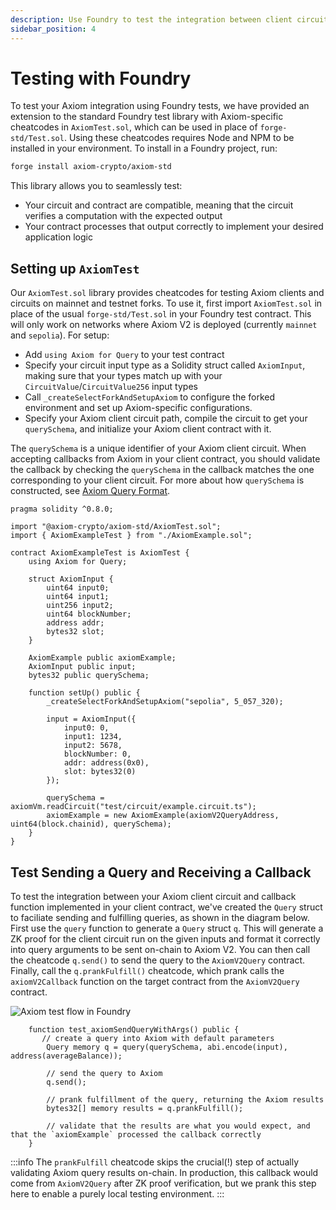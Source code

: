 ```yaml
---
description: Use Foundry to test the integration between client circuit and contract
sidebar_position: 4
---
```


# Testing with Foundry

To test your Axiom integration using Foundry tests, we have provided an extension to the standard Foundry test library with Axiom-specific cheatcodes in `AxiomTest.sol`, which can be used in place of `forge-std/Test.sol`. Using these cheatcodes requires Node and NPM to be installed in your environment. To install in a Foundry project, run:

```bash
forge install axiom-crypto/axiom-std
```
This library allows you to seamlessly test:
- Your circuit and contract are compatible, meaning that the circuit verifies a computation with the expected output
- Your contract processes that output correctly to implement your desired application logic

## Setting up `AxiomTest`

Our `AxiomTest.sol` library provides cheatcodes for testing Axiom clients and circuits on mainnet and testnet forks. To use it, first import `AxiomTest.sol` in place of the usual `forge-std/Test.sol` in your Foundry test contract. This will only work on networks where Axiom V2 is deployed (currently `mainnet` and `sepolia`). For setup:

- Add `using Axiom for Query` to your test contract
- Specify your circuit input type as a Solidity struct called `AxiomInput`, making sure that your types match up with your `CircuitValue`/`CircuitValue256` input types
- Call `_createSelectForkAndSetupAxiom` to configure the forked environment and set up Axiom-specific configurations.
- Specify your Axiom client circuit path, compile the circuit to get your `querySchema`, and initialize your Axiom client contract with it.

The `querySchema` is a unique identifier of your Axiom client circuit. When accepting callbacks from Axiom in your client contract, you should validate the callback by checking the `querySchema` in the callback matches the one corresponding to your client circuit. For more about how `querySchema` is constructed, see [Axiom Query Format](/protocol/protocol-design/axiom-query-protocol/axiom-query-format#query-schema).

```solidity title="AxiomExampleTest.t.sol"
pragma solidity ^0.8.0;

import "@axiom-crypto/axiom-std/AxiomTest.sol";
import { AxiomExampleTest } from "./AxiomExample.sol";

contract AxiomExampleTest is AxiomTest {
    using Axiom for Query;

    struct AxiomInput {
        uint64 input0;
        uint64 input1;
        uint256 input2;
        uint64 blockNumber;
        address addr;
        bytes32 slot;
    }

    AxiomExample public axiomExample;
    AxiomInput public input;
    bytes32 public querySchema;

    function setUp() public {
        _createSelectForkAndSetupAxiom("sepolia", 5_057_320);

        input = AxiomInput({
            input0: 0,
            input1: 1234,
            input2: 5678,
            blockNumber: 0,
            addr: address(0x0),
            slot: bytes32(0)
        });

        querySchema = axiomVm.readCircuit("test/circuit/example.circuit.ts");
        axiomExample = new AxiomExample(axiomV2QueryAddress, uint64(block.chainid), querySchema);
    }
}
```

## Test Sending a Query and Receiving a Callback

To test the integration between your Axiom client circuit and callback function implemented in your client contract, we've created the `Query`  struct to faciliate sending and fulfilling queries, as shown in the diagram below. First use the `query` function to generate a `Query` struct `q`. This will generate a ZK proof for the client circuit run on the given inputs and format it correctly into query arguments to be sent on-chain to Axiom V2. You can then call the cheatcode `q.send()` to send the query to the `AxiomV2Query` contract. Finally, call the `q.prankFulfill()` cheatcode, which prank calls the `axiomV2Callback` function on the target contract from the `AxiomV2Query` contract.

![Axiom test flow in Foundry](@site/static/img/axiom_test_prank.svg)

```solidity title="AxiomExampleTest.t.sol"
    function test_axiomSendQueryWithArgs() public {
       // create a query into Axiom with default parameters
        Query memory q = query(querySchema, abi.encode(input), address(averageBalance));

        // send the query to Axiom
        q.send();

        // prank fulfillment of the query, returning the Axiom results 
        bytes32[] memory results = q.prankFulfill();

        // validate that the results are what you would expect, and that the `axiomExample` processed the callback correctly
    }
```

:::info
The `prankFulfill` cheatcode skips the crucial(!) step of actually validating Axiom query results on-chain. In production, this callback would come from `AxiomV2Query` after ZK proof verification, but we prank this step here to enable a purely local testing environment.
:::

